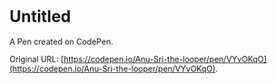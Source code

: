 # Untitled

A Pen created on CodePen.

Original URL: [https://codepen.io/Anu-Sri-the-looper/pen/VYvOKqO](https://codepen.io/Anu-Sri-the-looper/pen/VYvOKqO).

